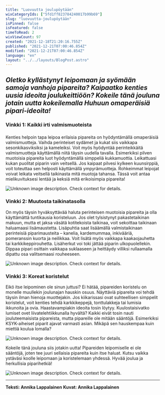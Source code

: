 ```yaml
---
title: "Luovuutta joulupöytään"
wixCategoryIds: ["5fd1ff823784240017b99b69"]
slug: "luovuutta-joulupöytään"
isPinned: false
isFeatured: false
timeToRead: 2
wixViewCount: 97
created: "2021-12-18T21:20:16.755Z"
published: "2021-12-21T07:00:46.854Z"
modified: "2021-12-21T07:00:46.854Z"
language: "en"
layout: "../../layouts/BlogPost.astro"
---
```


*Oletko kyllästynyt leipomaan ja syömään samoja vanhoja pipareita? Kaipaatko kenties uusia ideoita joulukeittiöön? Kokeile tänä jouluna jotain uutta kokeilemalla Huhuun omaperäisiä pipari-ideoita!*
---
### 
### Vinkki 1: Kaikki irti valmismuoteista
### 
Kenties helpoin tapa leipoa erilaisia pipareita on hyödyntämällä omaperäisiä valmismuotteja. Vaihda perinteiset sydämet ja kukat siis vaikkapa sesonkikasviksiksi ja kameleiksi. Voit myös hyödyntää perinteikkäitä valmismuotteja käyttämällä niitä täysin uudella tavalla. Esimerkiksi pilven muotoisia pipareita luot hyödyntämällä simppeliä kukkamuottia. Leikattuasi kukan puolitat piparin vain veitsellä. Jos kaipaat pilvesi kylkeen kuunsirppiä, voit toteuttaa sen helposti käyttämällä ympyrämuotteja. Rohkeimmat leipojat voivat leikata veitsellä taikinasta mitä muotoja tahansa. Tässä voit antaa mielikuvituksesi lentää ja keksiä mitä erikoisimpia pipareita!


![Unknown image description. Check context for details.](https://static.wixstatic.com/media/abd5f5_1ee8b4b53b57435387f9677174ea2c99~mv2.jpeg) <!-- Original name: kuva1.jpeg -->


### Vinkki 2: Muutosta taikinatasolla

On myös täysin hyväksyttävää haluta perinteisen muotoisia pipareita ja olla käyttämättä tuntikausia koristeluun. Jos olet tylsistynyt pakastetaikinan makuun, mutta et jaksa väsätä kotitekoista taikinaa, voit sekoittaa taikinaan haluamaasi lisämaustetta. Lisäpuhtia saat lisäämällä valmistaikinaan perinteisiä piparimausteita – kanelia, kardemummaa, inkivääriä, pomeranssin kuorta ja neilikkaa. Voit lisätä myös vaikkapa kaakaojauhetta tai karkkikeppirouhetta. Lisäherkut voi toki jättää piparin ulkopuolellekin. Dippaa pipari osittain vaikkapa suklaaseen ja heittäydy villiksi rullaamalla dipattu osa valitsemaasi rouheeseen. 


![Unknown image description. Check context for details.](https://static.wixstatic.com/media/abd5f5_a4a4cff8b90d45ec85d43304a740d454~mv2.jpeg) <!-- Original name: kuva2.jpeg -->


### Vinkki 3: Koreat koristelut

Eikö itse leipominen ole sinun juttusi? Ei hätää, pipareiden koristelu on monelle muullekin joulunajan hauskin osuus. Näyttäviä pipareita voi tehdä täysin ilman hienoja muottejakin. Jos kiikarissasi ovat suhteellisen simppelit koristelut, voit kenties tehdä karkkikeppejä, tonttulakkeja tai lumisia ikkunoita ja ovia. Haastavampiakin ideoita tosin löytyy. Kuulostaisivatko lumiset ovet liivatelehtiikkunalla hyvältä? Kaikki eivät tosin nauti jouluteemaisista pipareista, mutta pipareille ole mitään sääntöjä. Esimerkiksi KSYK-aiheiset piparit ajavat varmasti asian. Mikäpä sen hauskempaa kuin miettiä koulua lomalla?


![Unknown image description. Check context for details.](https://static.wixstatic.com/media/abd5f5_53e28729cbbb4e488056a9be179415cc~mv2.jpeg) <!-- Original name: kuva3.jpeg -->


Kokeile tänä jouluna siis jotakin uutta! Pipareiden leipomiselle ei ole sääntöjä, joten tee juuri sellaisia pipareita kuin itse haluat. Kutsu vaikka ystäväsi koolle leipomaan ja koristelemaan yhdessä. Hyvää joulua ja herkullisia piparihetkiä!


![Unknown image description. Check context for details.](https://static.wixstatic.com/media/abd5f5_7e97c3b676d24384873b05911e030c91~mv2.jpeg) <!-- Original name: kuva4.jpeg -->


---

**Teksti: Annika Lappalainen**
**Kuvat: Annika Lappalainen**


